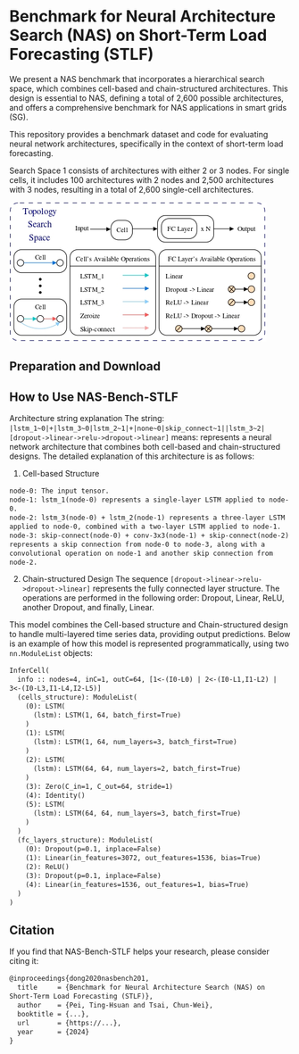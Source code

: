 # Benchmark for Neural Architecture Search (NAS) on Short-Term Load Forecasting (STLF)
We present a NAS benchmark that incorporates a hierarchical search space, which combines cell-based and chain-structured architectures. This design is essential to NAS, defining a total of 2,600 possible architectures, and offers a comprehensive benchmark for NAS applications in smart grids (SG).

This repository provides a benchmark dataset and code for evaluating neural network architectures, specifically in the context of short-term load forecasting.

Search Space 1 consists of architectures with either 2 or 3 nodes. For single cells, it includes 100 architectures with 2 nodes and 2,500 architectures with 3 nodes, resulting in a total of 2,600 single-cell architectures.

![image](https://github.com/tinghsuan1214/Benchmark/blob/main/Figure/search_space.jpg)
## Preparation and Download

## How to Use NAS-Bench-STLF
Architecture string explanation
The string:
`|lstm_1~0|+|lstm_3~0|lstm_2~1|+|none~0|skip_connect~1||lstm_3~2|[dropout->linear->relu->dropout->linear]` means:
represents a neural network architecture that combines both cell-based and chain-structured designs. The detailed explanation of this architecture is as follows:

1. Cell-based Structure
```
node-0: The input tensor.
node-1: lstm_1(node-0) represents a single-layer LSTM applied to node-0.
node-2: lstm_3(node-0) + lstm_2(node-1) represents a three-layer LSTM applied to node-0, combined with a two-layer LSTM applied to node-1.
node-3: skip-connect(node-0) + conv-3x3(node-1) + skip-connect(node-2) represents a skip connection from node-0 to node-3, along with a convolutional operation on node-1 and another skip connection from node-2.
```
2. Chain-structured Design
The sequence `[dropout->linear->relu->dropout->linear]` represents the fully connected layer structure. The operations are performed in the following order: Dropout, Linear, ReLU, another Dropout, and finally, Linear.

This model combines the Cell-based structure and Chain-structured design to handle multi-layered time series data, providing output predictions. Below is an example of how this model is represented programmatically, using two `nn.ModuleList` objects:

```
InferCell(
  info :: nodes=4, inC=1, outC=64, [1<-(I0-L0) | 2<-(I0-L1,I1-L2) | 3<-(I0-L3,I1-L4,I2-L5)]
  (cells_structure): ModuleList(
    (0): LSTM(
      (lstm): LSTM(1, 64, batch_first=True)
    )
    (1): LSTM(
      (lstm): LSTM(1, 64, num_layers=3, batch_first=True)
    )
    (2): LSTM(
      (lstm): LSTM(64, 64, num_layers=2, batch_first=True)
    )
    (3): Zero(C_in=1, C_out=64, stride=1)
    (4): Identity()
    (5): LSTM(
      (lstm): LSTM(64, 64, num_layers=3, batch_first=True)
    )
  )
  (fc_layers_structure): ModuleList(
    (0): Dropout(p=0.1, inplace=False)
    (1): Linear(in_features=3072, out_features=1536, bias=True)
    (2): ReLU()
    (3): Dropout(p=0.1, inplace=False)
    (4): Linear(in_features=1536, out_features=1, bias=True)
  )
)
```
## Citation
If you find that NAS-Bench-STLF helps your research, please consider citing it:
```
@inproceedings{dong2020nasbench201,
  title     = {Benchmark for Neural Architecture Search (NAS) on Short-Term Load Forecasting (STLF)},
  author    = {Pei, Ting-Hsuan and Tsai, Chun-Wei},
  booktitle = {...},
  url       = {https://...},
  year      = {2024}
}
```
